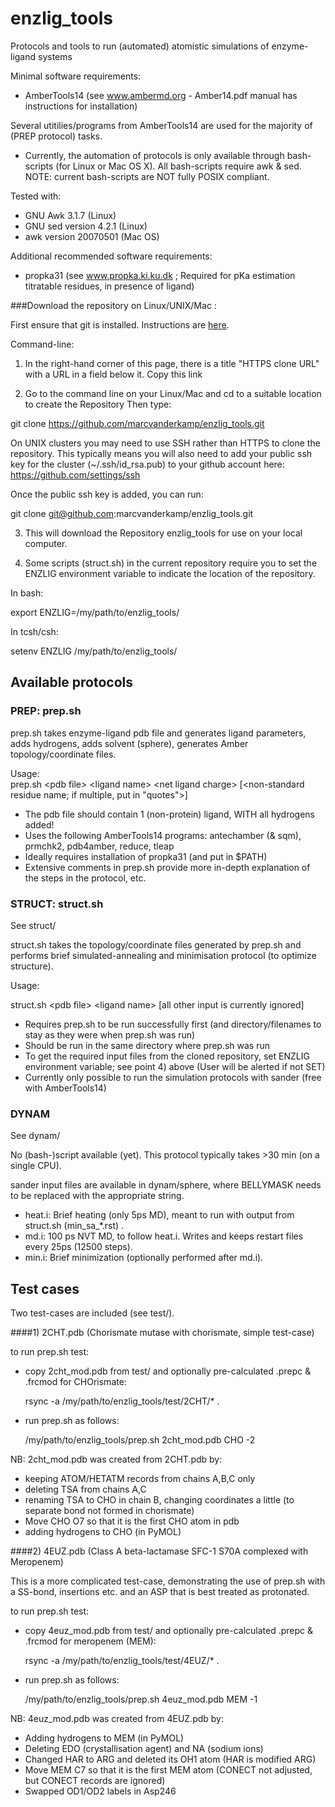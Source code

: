 enzlig_tools
============

Protocols and tools to run (automated) atomistic simulations of enzyme-ligand systems

Minimal software requirements:
- AmberTools14 (see www.ambermd.org - Amber14.pdf manual has instructions for installation)

Several utitilies/programs from AmberTools14 are used for the majority of (PREP protocol) tasks.

- Currently, the automation of protocols is only available through bash-scripts (for Linux or Mac OS X).
All bash-scripts require awk & sed.
NOTE: current bash-scripts are NOT fully POSIX compliant.

Tested with:
- GNU Awk 3.1.7 (Linux)
- GNU sed version 4.2.1 (Linux)
- awk version 20070501 (Mac OS)

Additional recommended software requirements:
- propka31 (see www.propka.ki.ku.dk ; Required for pKa estimation titratable residues, in presence of ligand)


###Download the repository on Linux/UNIX/Mac :   

First ensure that git is installed. Instructions are [here](http://git-scm.com/downloads). 

Command-line:

1) In the right-hand corner of this page, there is a title "HTTPS clone URL" with a URL in a field below it.
Copy this link 

2) Go to the command line on your Linux/Mac and cd to a suitable location to create the Repository
Then type:

git clone https://github.com/marcvanderkamp/enzlig_tools.git

On UNIX clusters you may need to use SSH rather than HTTPS to clone the repository.
This typically means you will also need to add your public ssh key for the cluster (~/.ssh/id_rsa.pub) to your github account here: https://github.com/settings/ssh

Once the public ssh key is added, you can run:

git clone git@github.com:marcvanderkamp/enzlig_tools.git



3) This will download the Repository enzlig_tools for use on your local computer. 

4) Some scripts (struct.sh) in the current repository require you to set the ENZLIG environment variable to indicate the location of the repository. 

In bash:

export ENZLIG=/my/path/to/enzlig_tools/

In tcsh/csh:

setenv ENZLIG /my/path/to/enzlig_tools/


## Available protocols
### PREP: prep.sh
prep.sh takes enzyme-ligand pdb file and generates ligand parameters, adds hydrogens, adds solvent (sphere), generates Amber topology/coordinate files.

  Usage:  
  prep.sh \<pdb file\> \<ligand name\> \<net ligand charge\> [\<non-standard residue name; if multiple, put in "quotes"\>]
- The pdb file should contain 1 (non-protein) ligand, WITH all hydrogens added!
- Uses the following AmberTools14 programs: antechamber (& sqm), prmchk2, pdb4amber, reduce, tleap 
- Ideally requires installation of propka31 (and put in $PATH)
- Extensive comments in prep.sh provide more in-depth explanation of the steps in the protocol, etc.

### STRUCT: struct.sh
See struct/

struct.sh takes the topology/coordinate files generated by prep.sh and performs brief simulated-annealing and minimisation protocol (to optimize structure).

  Usage:
  
  struct.sh \<pdb file\> \<ligand name\> [all other input is currently ignored]
- Requires prep.sh to be run successfully first (and directory/filenames to stay as they were when prep.sh was run)
- Should be run in the same directory where prep.sh was run
- To get the required input files from the cloned repository, set ENZLIG environment variable; see point 4) above (User will be alerted if not SET)
- Currently only possible to run the simulation protocols with sander (free with AmberTools14)


### DYNAM
See dynam/

No (bash-)script available (yet). This protocol typically takes >30 min (on a single CPU).

sander input files are available in dynam/sphere, where BELLYMASK needs to be replaced with the appropriate string.
- heat.i: Brief heating (only 5ps MD), meant to run with output from struct.sh (min_sa_*.rst) .
- md.i: 100 ps NVT MD, to follow heat.i. Writes and keeps restart files every 25ps (12500 steps).
- min.i: Brief minimization (optionally performed after md.i). 


## Test cases
Two test-cases are included (see test/).

####1) 2CHT.pdb 
 (Chorismate mutase with chorismate, simple test-case)

to run prep.sh test:
- copy 2cht_mod.pdb from test/ and optionally pre-calculated .prepc & .frcmod for CHOrismate:
  
  rsync -a /my/path/to/enzlig_tools/test/2CHT/* .
- run prep.sh as follows:
  
  /my/path/to/enzlig_tools/prep.sh 2cht_mod.pdb CHO -2
  
NB:  2cht_mod.pdb was created from 2CHT.pdb by:
- keeping ATOM/HETATM records from chains A,B,C only
- deleting TSA from chains A,C
- renaming TSA to CHO in chain B, changing coordinates a little (to separate bond not formed in chorismate)
- Move CHO O7 so that it is the first CHO atom in pdb
- adding hydrogens to CHO (in PyMOL)


####2) 4EUZ.pdb 
 (Class A beta-lactamase SFC-1 S70A complexed with Meropenem)

This is a more complicated test-case, demonstrating the use of prep.sh with a SS-bond, insertions etc. and an ASP that is best treated as protonated.

to run prep.sh test:
- copy 4euz_mod.pdb from test/ and optionally pre-calculated .prepc & .frcmod for meropenem (MEM):

  rsync -a /my/path/to/enzlig_tools/test/4EUZ/* .
- run prep.sh as follows:

  /my/path/to/enzlig_tools/prep.sh 4euz_mod.pdb MEM -1

NB: 4euz_mod.pdb was created from 4EUZ.pdb by:
- Adding hydrogens to MEM (in PyMOL)
- Deleting EDO (crystallisation agent) and NA (sodium ions)
- Changed HAR to ARG and deleted its OH1 atom (HAR is modified ARG)
- Move MEM C7 so that it is the first MEM atom (CONECT not adjusted, but CONECT records are ignored)
- Swapped OD1/OD2 labels in Asp246

